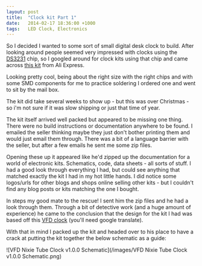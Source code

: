 ```yaml
---
layout: post
title:  "Clock kit Part 1"
date:   2014-02-17 18:36:00 +1000
tags:   LED Clock, Electronics
---
```


So I decided I wanted to some sort of small digital desk clock to build.  After looking around people seemed very impressed with clocks using the [DS3231](http://www.maximintegrated.com/datasheet/index.mvp/id/4627) chip, so I googled around for clock kits using that chip and came across [this kit](http://www.aliexpress.com/store/product/Diy-kit-ds3231-high-accuracy-infrared-remote-control-clock-mcu-led-electronic-clock/116554_1238368501.html) from Ali Express.

Looking pretty cool, being about the right size with the right chips and with some SMD components for me to practice soldering I ordered one and went to sit by the mail box.

The kit did take several weeks to show up - but this was over Christmas - so i'm not sure if it was slow shipping or just that time of year.

The kit itself arrived well packed but appeared to be missing one thing.  There were no build instructions or documentation anywhere to be found.  I emailed the seller thinking maybe they just don't bother printing them and would just email them through.  There was a bit of a language barrier with the seller, but after a few emails he sent me some zip files.

Opening these up it appeared like he'd zipped up the documentation for a world of electronic kits.  Schematics, code, data sheets - all sorts of stuff.  I had a good look through everything I had, but could see anything that matched exactly the kit I had in my hot little hands.  I did notice some logos/urls for other blogs and shops online selling other kits - but I couldn't find any blog posts or kits matching the one I bought.

In steps my good mate to the rescue!  I sent him the zip files and he had a look through them.  Through a bit of detective work (and a huge amount of experience) he came to the conclusion that the design for the kit I had was based off this [VFD clock](http://blog.sina.com.cn/s/blog_55988b010100t4p9.html) (you'll need google translate).

With that in mind I packed up the kit and headed over to his place to have a crack at putting the kit together the below schematic as a guide:

![VFD Nixie Tube Clock v1.0.0 Schematic](/images/VFD Nixie Tube Clock v1.0.0 Schematic.png)